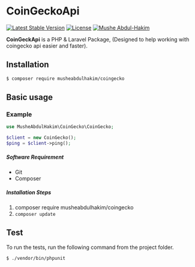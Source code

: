 # CoinGeckoApi

[![Latest Stable Version](https://poser.pugx.org/nextpack/nextpack/v/stable)](https://packagist.org/packages/nextpack/nextpack) 
[![License](https://poser.pugx.org/nextpack/nextpack/license)](https://packagist.org/packages/nextpack/nextpack)
[![Mushe Abdul-Hakim](https://img.shields.io/badge/Author-Mushe%20Abdul-Hakim-orange.svg)](https://github.com/MusheAbdulHakim/)











**CoinGeckApi** is a PHP & Laravel Package, (Designed to help working with coingecko api easier and faster).





<a name="Installation"></a>
## Installation

```bash
$ composer require musheabdulhakim/coingecko
```

## Basic usage


### Example
```php
use MusheAbdulHakim\CoinGecko\CoinGecko;

$client = new CoinGecko();
$ping = $client->ping();

```

##### Software Requirement
- Git
- Composer


##### Installation Steps
1. composer require musheabdulhakim/coingecko
2. `composer update`








## Test

To run the tests, run the following command from the project folder.

``` bash
$ ./vendor/bin/phpunit
```


